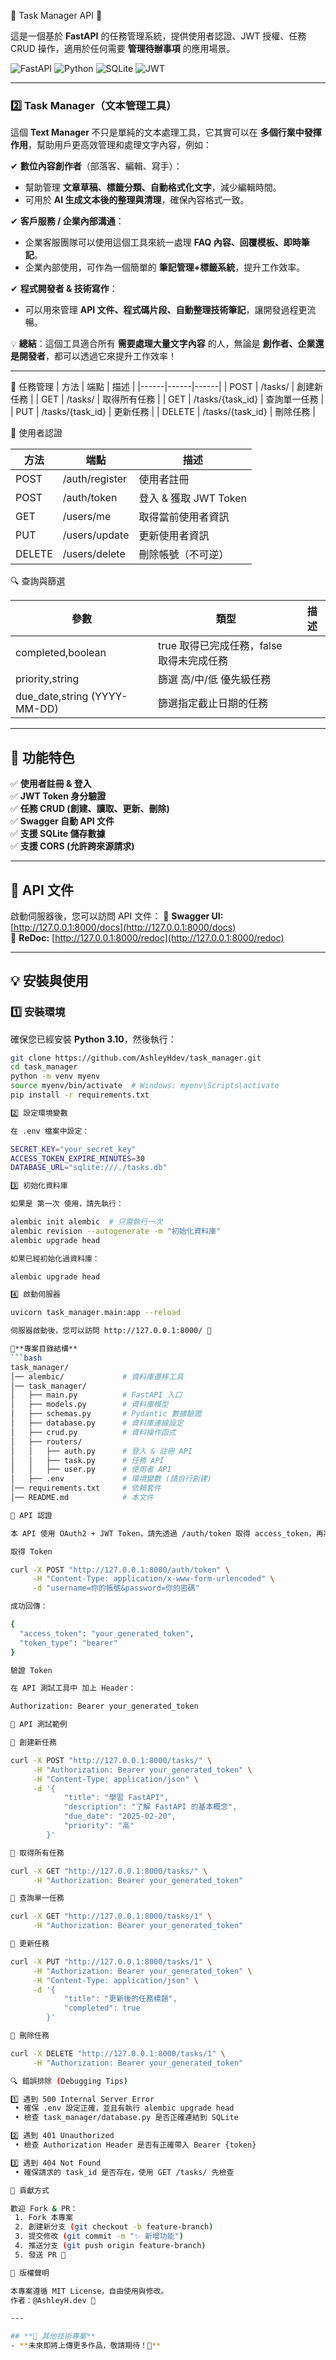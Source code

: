 📝 Task Manager API 🚀

這是一個基於 **FastAPI** 的任務管理系統，提供使用者認證、JWT 授權、任務 CRUD 操作，適用於任何需要 **管理待辦事項** 的應用場景。

![FastAPI](https://img.shields.io/badge/FastAPI-0.109.2-009688?logo=fastapi&style=flat-square)
![Python](https://img.shields.io/badge/Python-3.10-blue?logo=python)
![SQLite](https://img.shields.io/badge/SQLite-3.35.5-003B57?logo=sqlite)
![JWT](https://img.shields.io/badge/JWT-Authorization-yellow)

---

### 2️⃣ **Task Manager（文本管理工具）**

這個 **Text Manager** 不只是單純的文本處理工具，它其實可以在 **多個行業中發揮作用**，幫助用戶更高效管理和處理文字內容，例如：

✔ **數位內容創作者**（部落客、編輯、寫手）：  
   - 幫助管理 **文章草稿、標籤分類、自動格式化文字**，減少編輯時間。  
   - 可用於 **AI 生成文本後的整理與清理**，確保內容格式一致。  

✔ **客戶服務 / 企業內部溝通**：  
   - 企業客服團隊可以使用這個工具來統一處理 **FAQ 內容、回覆模板、即時筆記**。  
   - 企業內部使用，可作為一個簡單的 **筆記管理+標籤系統**，提升工作效率。  

✔ **程式開發者 & 技術寫作**：  
   - 可以用來管理 **API 文件、程式碼片段、自動整理技術筆記**，讓開發過程更流暢。  

💡 **總結**：這個工具適合所有 **需要處理大量文字內容** 的人，無論是 **創作者、企業還是開發者**，都可以透過它來提升工作效率！  

---

📂 任務管理
| 方法 | 端點 | 描述 |
|------|------|------|
| POST | /tasks/ | 創建新任務 |
| GET | /tasks/ | 取得所有任務 |
| GET | /tasks/{task_id} | 查詢單一任務 |
| PUT | /tasks/{task_id} | 更新任務 |
| DELETE | /tasks/{task_id} | 刪除任務 |

🔑 使用者認證

| 方法 | 端點 | 描述 |
|------|------|------|
| POST | /auth/register | 使用者註冊 |
| POST | /auth/token | 登入 & 獲取 JWT Token |
| GET | /users/me | 取得當前使用者資訊 |
| PUT | /users/update | 更新使用者資訊 |
| DELETE | /users/delete | 刪除帳號（不可逆） |

🔍 查詢與篩選

| 參數 | 類型 | 描述 |
|------|------|------|
| completed,boolean | true 取得已完成任務，false 取得未完成任務
| priority,string | 篩選 高/中/低 優先級任務
| due_date,string (YYYY-MM-DD) | 篩選指定截止日期的任務

---

## **📌 功能特色**
✅ **使用者註冊 & 登入**  
✅ **JWT Token 身分驗證**  
✅ **任務 CRUD (創建、讀取、更新、刪除)**  
✅ **Swagger 自動 API 文件**  
✅ **支援 SQLite 儲存數據**  
✅ **支援 CORS (允許跨來源請求)**  

---

## **📖 API 文件**
啟動伺服器後，您可以訪問 API 文件：
📌 **Swagger UI:** [http://127.0.0.1:8000/docs](http://127.0.0.1:8000/docs)  
📌 **ReDoc:** [http://127.0.0.1:8000/redoc](http://127.0.0.1:8000/redoc)  

---

## **💡 安裝與使用**
### **1️⃣ 安裝環境**
確保您已經安裝 **Python 3.10**，然後執行：
```bash
git clone https://github.com/AshleyHdev/task_manager.git
cd task_manager
python -m venv myenv
source myenv/bin/activate  # Windows: myenv\Scripts\activate
pip install -r requirements.txt

2️⃣ 設定環境變數

在 .env 檔案中設定：

SECRET_KEY="your_secret_key"
ACCESS_TOKEN_EXPIRE_MINUTES=30
DATABASE_URL="sqlite:///./tasks.db"

3️⃣ 初始化資料庫

如果是 第一次 使用，請先執行：

alembic init alembic  # 只需執行一次
alembic revision --autogenerate -m "初始化資料庫"
alembic upgrade head

如果已經初始化過資料庫：

alembic upgrade head

4️⃣ 啟動伺服器

uvicorn task_manager.main:app --reload

伺服器啟動後，您可以訪問 http://127.0.0.1:8000/ 🎉

📁**專案目錄結構**
```bash
task_manager/
│── alembic/             # 資料庫遷移工具
│── task_manager/
│   ├── main.py          # FastAPI 入口
│   ├── models.py        # 資料庫模型
│   ├── schemas.py       # Pydantic 數據驗證
│   ├── database.py      # 資料庫連線設定
│   ├── crud.py          # 資料操作函式
│   ├── routers/
│   │   ├── auth.py      # 登入 & 註冊 API
│   │   ├── task.py      # 任務 API
│   │   ├── user.py      # 使用者 API
│   ├── .env             # 環境變數 (請自行創建)
│── requirements.txt     # 依賴套件
│── README.md            # 本文件

🔑 API 認證

本 API 使用 OAuth2 + JWT Token，請先透過 /auth/token 取得 access_token，再將其附加於 API 請求標頭。

取得 Token

curl -X POST "http://127.0.0.1:8000/auth/token" \
     -H "Content-Type: application/x-www-form-urlencoded" \
     -d "username=你的帳號&password=你的密碼"

成功回傳：

{
  "access_token": "your_generated_token",
  "token_type": "bearer"
}

驗證 Token

在 API 測試工具中 加上 Header：

Authorization: Bearer your_generated_token

🔧 API 測試範例

🔹 創建新任務

curl -X POST "http://127.0.0.1:8000/tasks/" \
     -H "Authorization: Bearer your_generated_token" \
     -H "Content-Type: application/json" \
     -d '{
            "title": "學習 FastAPI",
            "description": "了解 FastAPI 的基本概念",
            "due_date": "2025-02-20",
            "priority": "高"
        }'

🔹 取得所有任務

curl -X GET "http://127.0.0.1:8000/tasks/" \
     -H "Authorization: Bearer your_generated_token"

🔹 查詢單一任務

curl -X GET "http://127.0.0.1:8000/tasks/1" \
     -H "Authorization: Bearer your_generated_token"

🔹 更新任務

curl -X PUT "http://127.0.0.1:8000/tasks/1" \
     -H "Authorization: Bearer your_generated_token" \
     -H "Content-Type: application/json" \
     -d '{
            "title": "更新後的任務標題",
            "completed": true
        }'

🔹 刪除任務

curl -X DELETE "http://127.0.0.1:8000/tasks/1" \
     -H "Authorization: Bearer your_generated_token"

🔍 錯誤排除 (Debugging Tips)

1️⃣ 遇到 500 Internal Server Error
 • 確保 .env 設定正確，並且有執行 alembic upgrade head
 • 檢查 task_manager/database.py 是否正確連結到 SQLite

2️⃣ 遇到 401 Unauthorized
 • 檢查 Authorization Header 是否有正確帶入 Bearer {token}

3️⃣ 遇到 404 Not Found
 • 確保請求的 task_id 是否存在，使用 GET /tasks/ 先檢查

💙 貢獻方式

歡迎 Fork & PR：
 1. Fork 本專案
 2. 創建新分支 (git checkout -b feature-branch)
 3. 提交修改 (git commit -m "✨ 新增功能")
 4. 推送分支 (git push origin feature-branch)
 5. 發送 PR 🚀

📜 版權聲明

本專案遵循 MIT License，自由使用與修改。
作者：@AshleyH.dev 🎨

---

## **🔹 其他技術專案**
- **未來即將上傳更多作品，敬請期待！🚀**
